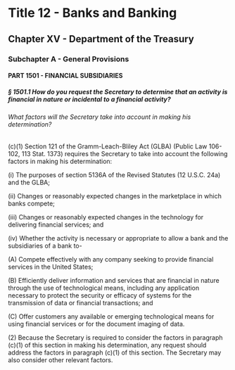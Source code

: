 
# Title 12 - Banks and Banking
## Chapter XV - Department of the Treasury
### Subchapter A - General Provisions
#### PART 1501 - FINANCIAL SUBSIDIARIES
##### § 1501.1 How do you request the Secretary to determine that an activity is financial in nature or incidental to a financial activity?
###### What factors will the Secretary take into account in making his determination?

(c)(1) Section 121 of the Gramm-Leach-Bliley Act (GLBA) (Public Law 106-102, 113 Stat. 1373) requires the Secretary to take into account the following factors in making his determination:

(i) The purposes of section 5136A of the Revised Statutes (12 U.S.C. 24a) and the GLBA;

(ii) Changes or reasonably expected changes in the marketplace in which banks compete;

(iii) Changes or reasonably expected changes in the technology for delivering financial services; and

(iv) Whether the activity is necessary or appropriate to allow a bank and the subsidiaries of a bank to-

(A) Compete effectively with any company seeking to provide financial services in the United States;

(B) Efficiently deliver information and services that are financial in nature through the use of technological means, including any application necessary to protect the security or efficacy of systems for the transmission of data or financial transactions; and

(C) Offer customers any available or emerging technological means for using financial services or for the document imaging of data.

(2) Because the Secretary is required to consider the factors in paragraph (c)(1) of this section in making his determination, any request should address the factors in paragraph (c)(1) of this section. The Secretary may also consider other relevant factors.
